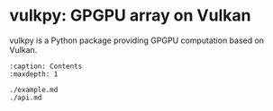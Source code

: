 # vulkpy: GPGPU array on Vulkan

vulkpy is a Python package providing GPGPU computation based on Vulkan.



```{toctree}
:caption: Contents
:maxdepth: 1

./example.md
./api.md
```

